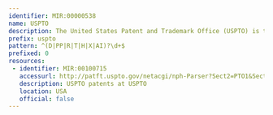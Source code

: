 ```yaml
---
identifier: MIR:00000538
name: USPTO
description: The United States Patent and Trademark Office (USPTO) is the federal agency for granting U.S. patents and registering trademarks. As a mechanism that protects new ideas and investments in innovation and creativity, the USPTO is at the cutting edge of the nation's technological progress and achievement.
prefix: uspto
pattern: ^(D|PP|R|T|H|X|AI)?\d+$
prefixed: 0
resources:
 - identifier: MIR:00100715
   accessurl: http://patft.uspto.gov/netacgi/nph-Parser?Sect2=PTO1&Sect2=HITOFF&p=1&u=/netahtml/PTO/search-bool.html&r=1&f=G&l=50&d=PALL&RefSrch=yes&Query=PN/
   description: USPTO patents at USPTO
   location: USA
   official: false
---
```

